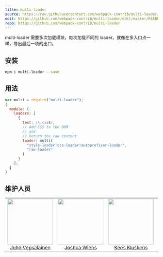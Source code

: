 ```yaml
---
title: multi-loader
source: https://raw.githubusercontent.com/webpack-contrib/multi-loader/master/README.md
edit: https://github.com/webpack-contrib/multi-loader/edit/master/README.md
repo: https://github.com/webpack-contrib/multi-loader
---
```


multi-loader 需要多次加载模块，每次加载不同的 loader。就像在多入口点一样，导出最后一项的出口。

## 安装

```bash
npm i multi-loader --save
```

## 用法

```javascript
var multi = require("multi-loader");
{
  module: {
    loaders: [
      {
        test: /\.css$/,
        // Add CSS to the DOM
        // and
        // Return the raw content
        loader: multi(
          "style-loader!css-loader!autoprefixer-loader",
          "raw-loader"
        )
      }
    ];
  }
}
```

## 维护人员

<table>
  <tbody>
    <tr>
      <td align="center">
        <img width="150" height="150"
        src="https://avatars3.githubusercontent.com/u/166921?v=3&s=150">
        </br>
        <a href="https://github.com/bebraw">Juho Vepsäläinen</a>
      </td>
      <td align="center">
        <img width="150" height="150"
        src="https://avatars2.githubusercontent.com/u/8420490?v=3&s=150">
        </br>
        <a href="https://github.com/d3viant0ne">Joshua Wiens</a>
      </td>
      <td align="center">
        <img width="150" height="150"
        src="https://avatars3.githubusercontent.com/u/533616?v=3&s=150">
        </br>
        <a href="https://github.com/SpaceK33z">Kees Kluskens</a>
      </td>
      <td align="center">
        <img width="150" height="150"
        src="https://avatars3.githubusercontent.com/u/3408176?v=3&s=150">
        </br>
        <a href="https://github.com/TheLarkInn">Sean Larkin</a>
      </td>
    </tr>
  <tbody>
</table>

[npm]: https://img.shields.io/npm/v/multi-loader.svg
[npm-url]: https://npmjs.com/package/multi-loader
[deps]: https://david-dm.org/webpack-contrib/multi-loader.svg
[deps-url]: https://david-dm.org/webpack-contrib/multi-loader
[chat]: https://img.shields.io/badge/gitter-webpack%2Fwebpack-brightgreen.svg
[chat-url]: https://gitter.im/webpack/webpack
